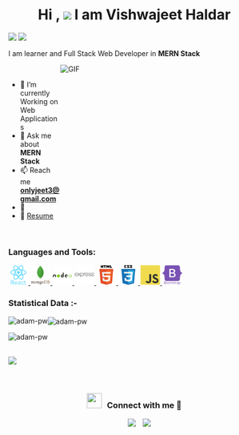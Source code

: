 <!-- Title -->
<h1 align="center">Hi , <img src="https://media.giphy.com/media/hvRJCLFzcasrR4ia7z/giphy.gif" width="35" > I am Vishwajeet Haldar </h1>
<p>
	<!-- Visitors -->
	<img src="https://visitor-badge.laobi.icu/badge?page_id=vishwajeethaldar.repoName" />
	<!-- Follow -->
	<img src="https://img.shields.io/github/followers/vishwajeethaldar.svg?style=social&label=Follow"/> 
</p>

<!-- About Me -->
<p> 
	I am learner and  Full Stack Web Developer in <strong>MERN Stack</strong> 
</p>


  <img align="right" top="500" height="300" width="400" alt="GIF" src="https://media.giphy.com/media/SWoSkN6DxTszqIKEqv/giphy.gif">

<br/>


- 🌱 I’m currently Working on Web Applications
- 💬 Ask me about **MERN Stack**
- 📫 Reach me **onlyjeet3@gmail.com**
- :open_file_folder: <a href="https://vishwajeethaldar.github.io" target="_blank" ></a>
- :page_facing_up:  <a href="https://github.com/vishwajeethaldar/vishwajeethaldar/raw/main/Vishwajeet-Haldar-Resume.pdf" target="_blank">Resume</a>
<br/>


<h3 align="left">Languages and Tools:</h3>
<p align="left">
      <a href="https://reactjs.org/" target="_blank" rel="noreferrer"> 
      <img src="https://raw.githubusercontent.com/devicons/devicon/master/icons/react/react-original-wordmark.svg" alt="react" width="40" height="40"/> 
      </a> 
	<a href="https://www.mongodb.com/" target="_blank" rel="noreferrer"> 
      <img src="https://raw.githubusercontent.com/devicons/devicon/master/icons/mongodb/mongodb-original-wordmark.svg" alt="mongodb" width="40" height="40"/> 
      </a> 
      <a href="https://nodejs.org" target="_blank" rel="noreferrer"> 
      <img src="https://raw.githubusercontent.com/devicons/devicon/master/icons/nodejs/nodejs-original-wordmark.svg" alt="nodejs" width="40" height="40"/> 
      </a> 
     <a href="https://expressjs.com" target="_blank" rel="noreferrer"> 
        <img src="https://raw.githubusercontent.com/devicons/devicon/master/icons/express/express-original-wordmark.svg" alt="express" width="40" height="40"/> 
      </a> 
       <a href="https://www.w3.org/html/" target="_blank" rel="noreferrer">
        <img src="https://raw.githubusercontent.com/devicons/devicon/master/icons/html5/html5-original-wordmark.svg" alt="html5" width="40" height="40"/> 
      </a> 
	  <a href="https://www.w3schools.com/css/" target="_blank" rel="noreferrer"> 
        <img src="https://raw.githubusercontent.com/devicons/devicon/master/icons/css3/css3-original-wordmark.svg" alt="css3" width="40" height="40"/> 
      </a> 
      <a href="https://developer.mozilla.org/en-US/docs/Web/JavaScript" target="_blank" rel="noreferrer"> 
        <img src="https://raw.githubusercontent.com/devicons/devicon/master/icons/javascript/javascript-original.svg" alt="javascript" width="40" height="40"/> 
      </a> 
      <a href="https://getbootstrap.com" target="_blank" rel="noreferrer"> 
        <img src="https://raw.githubusercontent.com/devicons/devicon/master/icons/bootstrap/bootstrap-plain-wordmark.svg" alt="bootstrap" width="40" height="40"/> 
      </a>
    
      
      
      
  </p>



<h3>Statistical Data :-</h3>
<p>
	
<img align="center" src="https://github-readme-streak-stats.herokuapp.com/?user=vishwajeethaldar&theme=dark&background=0d1117&date_format=M%20j%5B%2C%20Y%5D" alt="adam-pw" />
<img src="https://github-readme-stats.vercel.app/api/top-langs?username=vishwajeethaldar&show_icons=true&locale=en&bg_color=0d1117&text_color=ffffff&layout=compact"
    alt="adam-pw" 
    bg_color=#808080 align="left" />	
</p>
<p>
<img align="left" src="https://github-readme-stats.vercel.app/api?username=vishwajeethaldar&show_icons=true&locale=en&bg_color=0d1117&text_color=ffffff&repo=convoychat"
    alt="adam-pw" />
	



</p>
      
<br>
<br>

<p>
<img src="https://activity-graph.herokuapp.com/graph?username=vishwajeethaldar&theme=tokyonight" />
</p>
<br/>

<h3 align="center" > <img src="https://media.giphy.com/media/iY8CRBdQXODJSCERIr/giphy.gif" width="30" height="30" style="margin-right: 10px;">Connect with me 🤝 </h3>

<p align="center">

 <div align="center"  class="icons-social" style="margin-left: 10px;">
        <a style="margin-left: 10px;"  target="_blank" href="https://www.linkedin.com/in/vishwajeethaldar/">
			<img src="https://img.icons8.com/doodle/40/000000/linkedin--v2.png"></a>
        <a style="margin-left: 10px;" target="_blank" href="https://github.com/vishwajeethaldar">
		<img src="https://img.icons8.com/doodle/40/000000/github--v1.png"></a>
   <!-- 
		<a style="margin-left: 10px;" target="_blank" href="https://stackoverflow.com/users/12053852/saurabh-chavan?tab=profile">
				<img src="https://img.icons8.com/external-tal-revivo-color-tal-revivo/40/000000/external-stack-overflow-is-a-question-and-answer-site-for-professional-logo-color-tal-revivo.png"></a>
     
	   <a style="margin-left: 10px;" target="_blank" href="https://dev.to/100rabhcsmc">
					<img src="https://img.icons8.com/external-sketchy-juicy-fish/0.6x/external-blog-online-services-sketchy-sketchy-juicy-fish.png"></a>
        <a style="margin-left: 10px;" target="_blank" href="https://instagram.com/100rabhch">
			<img src="https://img.icons8.com/doodle/40/000000/instagram-new--v2.png"></a>
		<a style="margin-left: 10px;" target="_blank" href="https://twitter.com/100rabhcsmc">
			<img src="https://img.icons8.com/doodle/1x/twitter-squared--v2.png" ></a>
		<a style="margin-left: 10px;" target="_blank" href="https://www.youtube.com/channel/UC-ZdNkKNHC6KguDqNFKO2Nw?view_as=subscriber">
				<img src="https://img.icons8.com/doodle/1x/youtube--v2.png" ></a>
       -->
		<a style="margin-left: 5px;" target="_blank" href="https://github.com/vishwajeethaldar/vishwajeethaldar/raw/main/Vishwajeet-Haldar-Resume.pdf">
					<img src="https://img.icons8.com/plasticine/0.5x/resume.png" ></a>
      </div>

</p>




